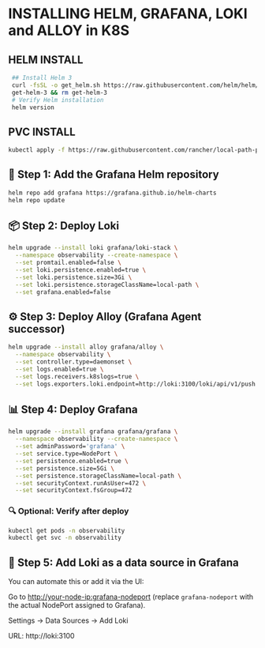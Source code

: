 # INSTALLING HELM, GRAFANA, LOKI and ALLOY in K8S
## HELM INSTALL
```bash
 ## Install Helm 3
 curl -fsSL -o get_helm.sh https://raw.githubusercontent.com/helm/helm/main/scripts/get-helm-3
 get-helm-3 && rm get-helm-3
 # Verify Helm installation
 helm version
```
 ## PVC INSTALL
```bash 
kubectl apply -f https://raw.githubusercontent.com/rancher/local-path-provisioner/master/deploy/local-path-storage.yaml
```
## 🚀 Step 1: Add the Grafana Helm repository
```bash
helm repo add grafana https://grafana.github.io/helm-charts
helm repo update
```
## 📦 Step 2: Deploy Loki
```bash
helm upgrade --install loki grafana/loki-stack \
  --namespace observability --create-namespace \
  --set promtail.enabled=false \
  --set loki.persistence.enabled=true \
  --set loki.persistence.size=3Gi \
  --set loki.persistence.storageClassName=local-path \
  --set grafana.enabled=false
```
## ⚙️ Step 3: Deploy Alloy (Grafana Agent successor)
```bash
helm upgrade --install alloy grafana/alloy \
  --namespace observability \
  --set controller.type=daemonset \
  --set logs.enabled=true \
  --set logs.receivers.k8slogs=true \
  --set logs.exporters.loki.endpoint=http://loki:3100/loki/api/v1/push
```
## 📊 Step 4: Deploy Grafana
```bash
helm upgrade --install grafana grafana/grafana \
  --namespace observability --create-namespace \
  --set adminPassword='grafana' \
  --set service.type=NodePort \
  --set persistence.enabled=true \
  --set persistence.size=5Gi \
  --set persistence.storageClassName=local-path \
  --set securityContext.runAsUser=472 \
  --set securityContext.fsGroup=472
```
### 🔍 Optional: Verify after deploy
```bash
kubectl get pods -n observability
kubectl get svc -n observability
```
## 📌 Step 5: Add Loki as a data source in Grafana
You can automate this or add it via the UI:

Go to [http://your-node-ip:grafana-nodeport](http://your-node-ip:grafana-nodeport) (replace `grafana-nodeport` with the actual NodePort assigned to Grafana).

Settings → Data Sources → Add Loki

URL: http://loki:3100